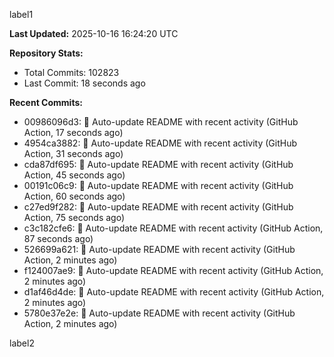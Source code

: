 
label1 
<!-- ACTIVITY_START -->
**Last Updated:** 2025-10-16 16:24:20 UTC

**Repository Stats:**
- Total Commits: 102823
- Last Commit: 18 seconds ago

**Recent Commits:**
- 00986096d3: 🤖 Auto-update README with recent activity (GitHub Action, 17 seconds ago)
- 4954ca3882: 🤖 Auto-update README with recent activity (GitHub Action, 31 seconds ago)
- cda87df695: 🤖 Auto-update README with recent activity (GitHub Action, 45 seconds ago)
- 00191c06c9: 🤖 Auto-update README with recent activity (GitHub Action, 60 seconds ago)
- c27ed9f282: 🤖 Auto-update README with recent activity (GitHub Action, 75 seconds ago)
- c3c182cfe6: 🤖 Auto-update README with recent activity (GitHub Action, 87 seconds ago)
- 526699a621: 🤖 Auto-update README with recent activity (GitHub Action, 2 minutes ago)
- f124007ae9: 🤖 Auto-update README with recent activity (GitHub Action, 2 minutes ago)
- d1af46d4de: 🤖 Auto-update README with recent activity (GitHub Action, 2 minutes ago)
- 5780e37e2e: 🤖 Auto-update README with recent activity (GitHub Action, 2 minutes ago)
<!-- ACTIVITY_END -->

label2
